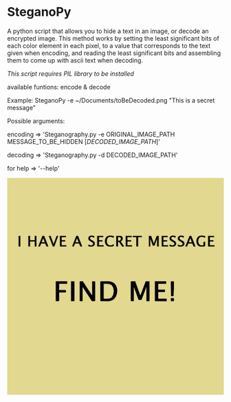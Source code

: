 # SteganoPy
 A python script that allows you to hide a text in an image, or decode an encrypted image.
  This method works by setting the least significant bits of each color element in each pixel,
to a value that corresponds to the text given when encoding, and reading the least significant 
bits and assembling them to come up with ascii text when decoding.

*This script requires PIL library to be installed*

available funtions: encode & decode

Example: SteganoPy -e ~/Documents/toBeDecoded.png "This is a secret message"

Possible arguments:

encoding => 'Steganography.py  -e  ORIGINAL_IMAGE_PATH  MESSAGE_TO_BE_HIDDEN  [*DECODED_IMAGE_PATH*]'

decoding => 'Steganography.py  -d  DECODED_IMAGE_PATH'

for help => '--help'

![alt text](https://github.com/MA-Tex/SteganoPy/blob/master/encoded_SteganoPy%20Image.png)
